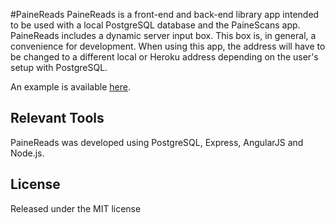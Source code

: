 #PaineReads
PaineReads is a front-end and back-end library app intended to be used with a local PostgreSQL database and the PaineScans app. PaineReads includes a dynamic server input box. This box is, in general, a convenience for development. When using this app, the address will have to be changed to a different local or Heroku address depending on the user's setup with PostgreSQL. 

An example is available [here](https://obscure-waters-34258.herokuapp.com).

## Relevant Tools
PaineReads was developed using PostgreSQL, Express, AngularJS and Node.js.

## License
Released under the MIT license
